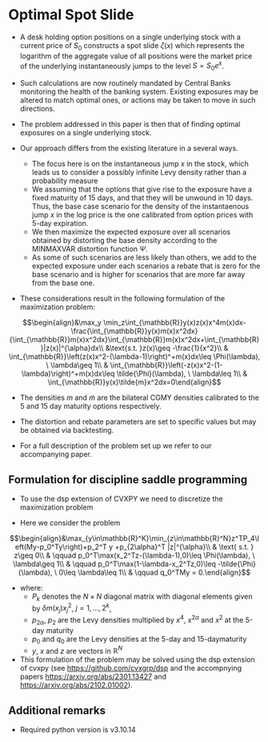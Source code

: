 
# Optimal Spot Slide

- A desk holding option positions on a single underlying stock with a current price of $S_0$ constructs a spot slide $\zeta(x)$ which represents the logarithm of the aggregate value of all positions were the market price of the underlying instantaneously jumps to the level $S=S_0e^x$.

- Such calculations are now routinely mandated by Central Banks monitoring the health of the banking system. Existing exposures may be altered to match optimal ones, or actions may be taken to move in such directions.

- The problem addressed in this paper is then that of finding optimal exposures on a single underlying stock.

- Our approach differs from the existing literature in a several ways.
  - The focus here is on the instantaneous jump $x$ in the stock, which leads us to consider a possibly infinite Levy density rather than a probability measure
  - We assuming that the options that give rise to the exposure have a fixed maturity of 15 days, and that they will be unwound in 10 days. Thus, the base case scenario for the density of the instantaenous jump $x$ in the log price is the one calibrated from option prices with 5-day expiration.
  - We then maximize the expected exposure over all scenarios obtained by distorting the base density according to the MINMAXVAR distortion function $\Psi$.
  - As some of such scenarios are less likely than others, we add to the expected exposure under each scenarios a rebate that is zero for the base scenario and is higher for scenarios that are more far away from the base one.

- These considerations result in the following formulation of the maximization problem:

$$\begin{align}&\max_y \min_z\int_{\mathbb{R}}y(x)z(x)x^4m(x)dx-\frac{\int_{\mathbb{R}}y(x)m(x)x^2dx}{\int_{\mathbb{R}}m(x)x^2dx}\int_{\mathbb{R}}m(x)x^2dx+\int_{\mathbb{R}}|z(x)|^{\alpha}dx\\
    &\text{s.t. }z(x)\geq -\frac{1}{x^2}\\
    & \int_{\mathbb{R}}\left(z(x)x^2-(\lambda-1)\right)^+m(x)dx\leq \Phi(\lambda), \ \lambda\geq 1\\
    & \int_{\mathbb{R}}\left(-z(x)x^2-(1-\lambda)\right)^+m(x)dx\leq \tilde{\Phi}(\lambda), \ \lambda\leq 1\\
    & \int_{\mathbb{R}}y(x)\tilde{m}x^2dx=0\end{align}$$
  
- The densities $m$ and $\tilde{m}$ are the bilateral CGMY densities calibrated to the 5 and 15 day maturity options respectively.  

- The distortion and rebate parameters are set to specific values but may be obtained via backtesting.

- For a full description of the problem set up we refer to our accompanying paper.

## Formulation for discipline saddle programming

- To use the dsp extension of CVXPY we need to discretize the maximization problem

- Here we consider the problem

$$\begin{align}&\max_{y\in\mathbb{R}^K}\min_{z\in\mathbb{R}^N}z^TP_4\left(My-p_0^Ty\right)+p_2^T y +p_{2\alpha}^T |z|^{\alpha}\\
    & \text{ s.t. } z\geq 0\\
    & \qquad p_0^T\max(x_2^Tz-(\lambda-1),0)\leq \Phi(\lambda), \ \lambda\geq 1\\
    & \qquad p_0^T\max(1-\lambda-x_2^Tz,0)\leq -\tilde{\Phi}(\lambda), \ 0\leq \lambda\leq 1\\
    & \qquad q_0^TMy = 0.\end{align}$$

- where:
  - $P_k$ denotes the $N\times N$ diagonal matrix with diagonal elements given by $\delta m(x_j)x_j^2$, $j=1,...,2^k$,
  - $p_{2\alpha}$, $p_{2}$ are the Levy densities multiplied by $x^4$, $x^{2\alpha}$ and $x^2$ at the 5-day maturity
  - $p_0$ and $q_0$ are the Levy densities at the 5-day and 15-daymaturity
  - $y$, $x$ and $z$ are vectors in $\mathbb{R}^{N}$
- This formulation of the problem may be solved using the dsp extension of cvxpy (see <https://github.com/cvxgrp/dsp> and the accompnying papers <https://arxiv.org/abs/2301.13427> and <https://arxiv.org/abs/2102.01002>).

## Additional remarks

- Required python version is v3.10.14
